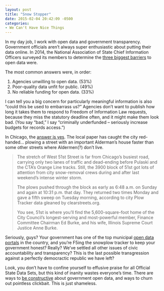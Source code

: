 ```yaml
---
layout: post
title: "Snow Stopper"
date: 2015-02-04 20:42:09 -0500
categories: 
- We Can't Have Nice Things
---
```


In my day job, I work with open data and government transparency. Government officials aren’t always super enthusiastic about putting their data online. In 2014, the National Association of State Chief Information Officers surveyed its members to determine the [three biggest barriers](http://www.nascio.org/publications/documents/2014_State_CIO_Survey_FINAL.pdf) to open data were.

The most common answers were, in order:

1. Agencies unwilling to open data. (53%)
2. Poor-quality data unfit for public. (49%)
3. No reliable funding for open data. (33%)

I can tell you a big concern for particularly meaningful information is also “could this be used to embarrass us?” Agencies don’t want to publish how long it takes them to respond to Freedom of Information Law requests, because they miss the statutory deadline often, and it might make them look bad. (You say “bad,” I say “criminally underfunded – seriously increase budgets for records access.”)

In Chicago, the [answer is yes](http://chicago.suntimes.com/chicago-politics/7/71/341993/snowplows-hit-ald-burkes-street-five-times). The local paper has caught the city red-handed… plowing a street with an important Alderman’s house faster than some other streets where Aldermen(?) don’t live.

> The stretch of West 51st Street is far from Chicago’s busiest road, carrying only two lanes of traffic and dead-ending before Pulaski and the CTA’s Orange Line tracks. Still, the 3900 block of 51st got lots of attention from city snow-removal crews during and after last weekend’s intense winter storm.
>
> The plows pushed through the block as early as 6:48 a.m. on Sunday and again at 10:31 p.m. that day. They returned two times Monday and gave a fifth sweep on Tuesday morning, according to city Plow Tracker data gleaned by clearstreets.org. 
>
> You see, 51st is where you’ll find the 5,600-square-foot home of the City Council’s longest-serving and most-powerful member, Finance Committee Chairman Ed Burke, and his wife, Illinois Supreme Court Justice Anne Burke.

Seriously, guys? Your government has one of the top municipal [open data portals](https://data.cityofchicago.org) in the country, and you’re F5ing the snowplow tracker to keep your government honest? Really? We’ve settled all other issues of civic accountability and transparency? This is the last possible transgression against a perfectly democractic republic we have left?

Look, you don’t have to confine yourself to effusive praise for all Official State Data Sets, but this kind of inanity wastes everyone’s time. There are ways to [be constructive](http://iquantny.tumblr.com/post/104986136969/new-yorkers-file-an-average-of-ten-lawsuits-a-day) about government open data, and ways to churn out pointless clickbait. This is just shameless.